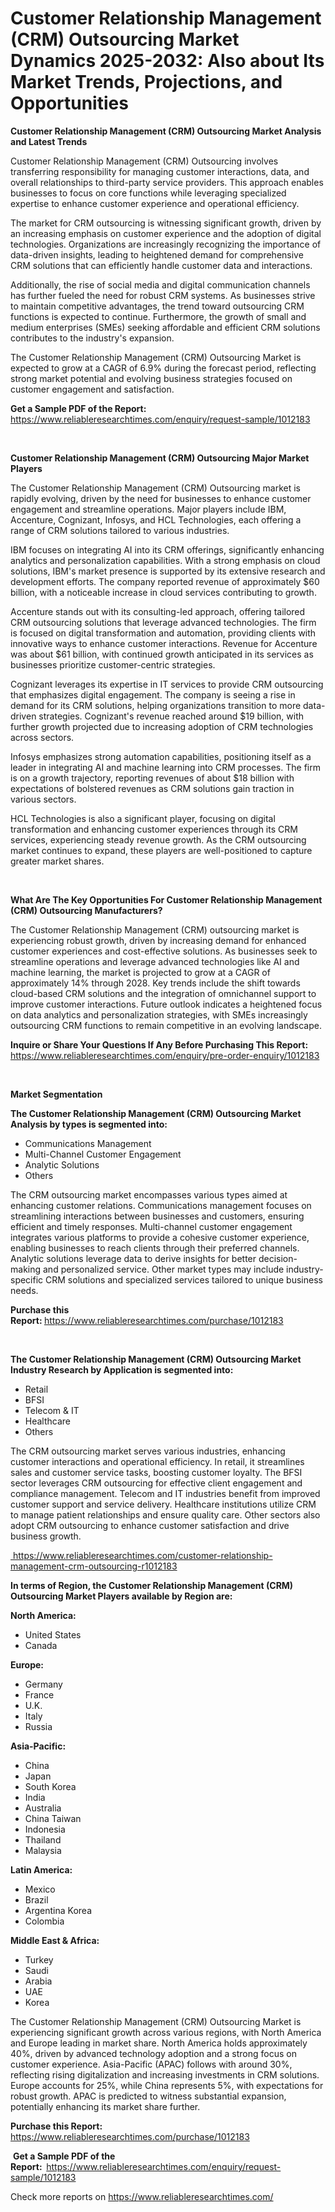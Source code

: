 <p><h1>Customer Relationship Management (CRM) Outsourcing Market Dynamics 2025-2032: Also about Its Market Trends, Projections, and Opportunities</h1></p><p><strong>Customer Relationship Management (CRM) Outsourcing Market Analysis and Latest Trends</strong></p>
<p><p>Customer Relationship Management (CRM) Outsourcing involves transferring responsibility for managing customer interactions, data, and overall relationships to third-party service providers. This approach enables businesses to focus on core functions while leveraging specialized expertise to enhance customer experience and operational efficiency. </p><p>The market for CRM outsourcing is witnessing significant growth, driven by an increasing emphasis on customer experience and the adoption of digital technologies. Organizations are increasingly recognizing the importance of data-driven insights, leading to heightened demand for comprehensive CRM solutions that can efficiently handle customer data and interactions. </p><p>Additionally, the rise of social media and digital communication channels has further fueled the need for robust CRM systems. As businesses strive to maintain competitive advantages, the trend toward outsourcing CRM functions is expected to continue. Furthermore, the growth of small and medium enterprises (SMEs) seeking affordable and efficient CRM solutions contributes to the industry's expansion. </p><p>The Customer Relationship Management (CRM) Outsourcing Market is expected to grow at a CAGR of 6.9% during the forecast period, reflecting strong market potential and evolving business strategies focused on customer engagement and satisfaction.</p></p>
<p><strong>Get a Sample PDF of the Report:&nbsp;</strong> <a href="https://www.reliableresearchtimes.com/enquiry/request-sample/1012183?utm_campaign=3281&utm_medium=2&utm_source=Github&utm_content=ia&utm_term=11032025&utm_id=customer-relationship-management-crm-outsourcing">https://www.reliableresearchtimes.com/enquiry/request-sample/1012183</a></p>
<p>&nbsp;</p>
<p><strong>Customer Relationship Management (CRM) Outsourcing Major Market Players</strong></p>
<p><p>The Customer Relationship Management (CRM) Outsourcing market is rapidly evolving, driven by the need for businesses to enhance customer engagement and streamline operations. Major players include IBM, Accenture, Cognizant, Infosys, and HCL Technologies, each offering a range of CRM solutions tailored to various industries.</p><p>IBM focuses on integrating AI into its CRM offerings, significantly enhancing analytics and personalization capabilities. With a strong emphasis on cloud solutions, IBM's market presence is supported by its extensive research and development efforts. The company reported revenue of approximately $60 billion, with a noticeable increase in cloud services contributing to growth.</p><p>Accenture stands out with its consulting-led approach, offering tailored CRM outsourcing solutions that leverage advanced technologies. The firm is focused on digital transformation and automation, providing clients with innovative ways to enhance customer interactions. Revenue for Accenture was about $61 billion, with continued growth anticipated in its services as businesses prioritize customer-centric strategies.</p><p>Cognizant leverages its expertise in IT services to provide CRM outsourcing that emphasizes digital engagement. The company is seeing a rise in demand for its CRM solutions, helping organizations transition to more data-driven strategies. Cognizant's revenue reached around $19 billion, with further growth projected due to increasing adoption of CRM technologies across sectors.</p><p>Infosys emphasizes strong automation capabilities, positioning itself as a leader in integrating AI and machine learning into CRM processes. The firm is on a growth trajectory, reporting revenues of about $18 billion with expectations of bolstered revenues as CRM solutions gain traction in various sectors.</p><p>HCL Technologies is also a significant player, focusing on digital transformation and enhancing customer experiences through its CRM services, experiencing steady revenue growth. As the CRM outsourcing market continues to expand, these players are well-positioned to capture greater market shares.</p></p>
<p>&nbsp;</p>
<p><strong>What Are The Key Opportunities For Customer Relationship Management (CRM) Outsourcing Manufacturers?</strong></p>
<p><p>The Customer Relationship Management (CRM) outsourcing market is experiencing robust growth, driven by increasing demand for enhanced customer experiences and cost-effective solutions. As businesses seek to streamline operations and leverage advanced technologies like AI and machine learning, the market is projected to grow at a CAGR of approximately 14% through 2028. Key trends include the shift towards cloud-based CRM solutions and the integration of omnichannel support to improve customer interactions. Future outlook indicates a heightened focus on data analytics and personalization strategies, with SMEs increasingly outsourcing CRM functions to remain competitive in an evolving landscape.</p></p>
<p><strong>Inquire or Share Your Questions If Any Before Purchasing This Report:</strong> <a href="https://www.reliableresearchtimes.com/enquiry/pre-order-enquiry/1012183?utm_campaign=3281&utm_medium=2&utm_source=Github&utm_content=ia&utm_term=11032025&utm_id=customer-relationship-management-crm-outsourcing">https://www.reliableresearchtimes.com/enquiry/pre-order-enquiry/1012183</a></p>
<p>&nbsp;</p>
<p><strong>Market Segmentation</strong></p>
<p><strong>The Customer Relationship Management (CRM) Outsourcing Market Analysis by types is segmented into:</strong></p>
<p><ul><li>Communications Management</li><li>Multi-Channel Customer Engagement</li><li>Analytic Solutions</li><li>Others</li></ul></p>
<p><p>The CRM outsourcing market encompasses various types aimed at enhancing customer relations. Communications management focuses on streamlining interactions between businesses and customers, ensuring efficient and timely responses. Multi-channel customer engagement integrates various platforms to provide a cohesive customer experience, enabling businesses to reach clients through their preferred channels. Analytic solutions leverage data to derive insights for better decision-making and personalized service. Other market types may include industry-specific CRM solutions and specialized services tailored to unique business needs.</p></p>
<p><strong>Purchase this Report:&nbsp;</strong><a href="https://www.reliableresearchtimes.com/purchase/1012183?utm_campaign=3281&utm_medium=2&utm_source=Github&utm_content=ia&utm_term=11032025&utm_id=customer-relationship-management-crm-outsourcing">https://www.reliableresearchtimes.com/purchase/1012183</a></p>
<p>&nbsp;</p>
<p><strong>The Customer Relationship Management (CRM) Outsourcing Market Industry Research by Application is segmented into:</strong></p>
<p><ul><li>Retail</li><li>BFSI</li><li>Telecom & IT</li><li>Healthcare</li><li>Others</li></ul></p>
<p><p>The CRM outsourcing market serves various industries, enhancing customer interactions and operational efficiency. In retail, it streamlines sales and customer service tasks, boosting customer loyalty. The BFSI sector leverages CRM outsourcing for effective client engagement and compliance management. Telecom and IT industries benefit from improved customer support and service delivery. Healthcare institutions utilize CRM to manage patient relationships and ensure quality care. Other sectors also adopt CRM outsourcing to enhance customer satisfaction and drive business growth.</p></p>
<p><a href="https://www.reliableresearchtimes.com/customer-relationship-management-crm-outsourcing-r1012183?utm_campaign=3281&utm_medium=2&utm_source=Github&utm_content=ia&utm_term=11032025&utm_id=customer-relationship-management-crm-outsourcing">&nbsp;https://www.reliableresearchtimes.com/customer-relationship-management-crm-outsourcing-r1012183</a></p>
<p><strong>In terms of Region, the Customer Relationship Management (CRM) Outsourcing Market Players available by Region are:</strong></p>
<p>
    <p> <strong> North America: </strong>
        <ul>
            <li>United States</li>
            <li>Canada</li>
        </ul>
        </p> 
    <p> <strong> Europe: </strong>
        <ul>
            <li>Germany</li>
            <li>France</li>
            <li>U.K.</li>
            <li>Italy</li>
            <li>Russia</li>
        </ul>
        </p> 
    <p> <strong> Asia-Pacific: </strong>
        <ul>
            <li>China</li>
            <li>Japan</li>
            <li>South Korea</li>
            <li>India</li>
            <li>Australia</li>
            <li>China Taiwan</li>
            <li>Indonesia</li>
            <li>Thailand</li>
            <li>Malaysia</li>
        </ul>
        </p> 
    <p> <strong> Latin America: </strong>
        <ul>
            <li>Mexico</li>
            <li>Brazil</li>
            <li>Argentina Korea</li>
            <li>Colombia</li>
        </ul>
        </p> 
    <p> <strong> Middle East & Africa: </strong>
        <ul>
            <li>Turkey</li>
            <li>Saudi</li>
            <li>Arabia</li>
            <li>UAE</li>
            <li>Korea</li>
        </ul>
    </p>
    </p>
<p><p>The Customer Relationship Management (CRM) Outsourcing Market is experiencing significant growth across various regions, with North America and Europe leading in market share. North America holds approximately 40%, driven by advanced technology adoption and a strong focus on customer experience. Asia-Pacific (APAC) follows with around 30%, reflecting rising digitalization and increasing investments in CRM solutions. Europe accounts for 25%, while China represents 5%, with expectations for robust growth. APAC is predicted to witness substantial expansion, potentially enhancing its market share further.</p></p>
<p><strong>Purchase this Report: </strong><a href="https://www.reliableresearchtimes.com/purchase/1012183?utm_campaign=3281&utm_medium=2&utm_source=Github&utm_content=ia&utm_term=11032025&utm_id=customer-relationship-management-crm-outsourcing">https://www.reliableresearchtimes.com/purchase/1012183</a></p>
<p>&nbsp;<strong>Get a Sample PDF of the Report:&nbsp;&nbsp;</strong><a href="https://www.reliableresearchtimes.com/enquiry/request-sample/1012183?utm_campaign=3281&utm_medium=2&utm_source=Github&utm_content=ia&utm_term=11032025&utm_id=customer-relationship-management-crm-outsourcing">https://www.reliableresearchtimes.com/enquiry/request-sample/1012183</a></p>
<p><strong></strong></p>
<p>Check more reports on <a href="https://www.reliableresearchtimes.com/?utm_campaign=3281&utm_medium=2&utm_source=Github&utm_content=ia&utm_term=11032025&utm_id=customer-relationship-management-crm-outsourcing">https://www.reliableresearchtimes.com/</a></p>